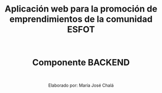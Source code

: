 <h1 align="center">Aplicación web para la promoción de emprendimientos de la comunidad ESFOT</h1>
<br>
<h1 align="center">Componente BACKEND</h1>
<br>
<p align="center">Elaborado por: María José Chalá</p>


